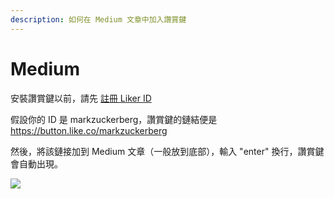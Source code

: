 ```yaml
---
description: 如何在 Medium 文章中加入讚賞鍵
---
```


# Medium

安裝讚賞鍵以前，請先 [註冊 Liker ID](https://docs.like.co/v/zh/user-guide/liker-id/how-to-register-a-liker-id)  
  
假設你的 ID 是 markzuckerberg，讚賞鍵的鏈結便是 https://button.like.co/markzuckerberg 

然後，將該鏈接加到 Medium 文章（一般放到底部），輸入 "enter" 換行，讚賞鍵會自動出現。

![](https://downloads.intercomcdn.com/i/o/78328580/9a8a696bc2ae284b2c9bbc47/ezgif-2-054861eaac.gif)

